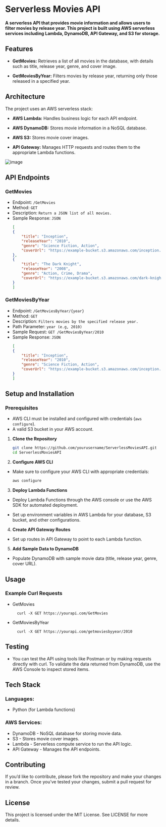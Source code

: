 # Serverless Movies API
**A serverless API that provides movie information and allows users to filter movies by release year. This project is built using AWS serverless services including Lambda, DynamoDB, API Gateway, and S3 for storage.**

## Features
- **GetMovies:** Retrieves a list of all movies in the database, with details such as title, release year, genre, and cover image.

- **GetMoviesByYear:** Filters movies by release year, returning only those released in a specified year.

## Architecture
The project uses an AWS serverless stack:

- **AWS Lambda:** Handles business logic for each API endpoint.

- **AWS DynamoDB:** Stores movie information in a NoSQL database.

- **AWS S3:** Stores movie cover images.

- **API Gateway:** Manages HTTP requests and routes them to the appropriate Lambda functions.

![image](https://github.com/user-attachments/assets/b2e171d7-11dd-4e98-9e41-12e4180b0ccb)


## API Endpoints
### GetMovies
- Endpoint: `/GetMovies`
- Method: `GET`
- Description: `Return a JSON list of all movies.`
- Sample Response:
`JSON`
    ```json
    [
    {
        "title": "Inception",
        "releaseYear": "2010",
        "genre": "Science Fiction, Action",
        "coverUrl": "https://example-bucket.s3.amazonaws.com/inception.jpg"
    },
    {
        "title": "The Dark Knight",
        "releaseYear": "2008",
        "genre": "Action, Crime, Drama",
        "coverUrl": "https://example-bucket.s3.amazonaws.com/dark-knight.jpg"
    }
    ]
### GetMoviesByYear
- Endpoint: `/GetMoviesByYear/{year}`
- Method: `GET`
- Description: `Filters movies by the specified release year.`
- Path Parameter: `year (e.g, 2010)`
- Sample Request: `GET /GetMoviesByYear/2010`
- Sample Response:
  `JSON`
    ```json
    [
    {
        "title": "Inception",
        "releaseYear": "2010",
        "genre": "Science Fiction, Action",
        "coverUrl": "https://example-bucket.s3.amazonaws.com/inception.jpg"
    }
    ]

## Setup and Installation
### Prerequisites
- AWS CLI must be installed and configured with credentials (`aws configure`).
- A valid S3 bucket in your AWS account.
1. **Clone the Repository**
    ```bash
    git clone https://github.com/yourusername/ServerlessMoviesAPI.git
    cd ServerlessMoviesAPI
    
2. **Configure AWS CLI**
- Make sure to configure your AWS CLI with appropriate credentials:
    ```bash
    aws configure


3. **Deploy Lambda Functions**
- Deploy Lambda Functions through the AWS console or use the AWS SDK for automated deployment.
  
- Set up environment variables in AWS Lambda for your database, S3 bucket, and other configurations.

4. **Create API Gateway Routes**
- Set up routes in API Gateway to point to each Lambda function.

5. **Add Sample Data to DynamoDB**
- Populate DynamoDB with sample movie data (title, release year, genre, cover URL).

## Usage
### Example Curl Requests
- GetMovies
      
        curl -X GET https://yourapi.com/GetMovies
- GetMoviesByYear

        curl -X GET https://yourapi.com/getmoviesbyyear/2010

## Testing
- You can test the API using tools like Postman or by making requests directly with curl. To validate the data returned from DynamoDB, use the AWS Console to inspect stored items.

## Tech Stack
### Languages: 
- Python (for Lambda functions)
### AWS Services:
- DynamoDB - NoSQL database for storing movie data.
- S3 - Stores movie cover images.
- Lambda - Serverless compute service to run the API logic.
- API Gateway - Manages the API endpoints.
## Contributing
If you’d like to contribute, please fork the repository and make your changes in a branch. Once you’ve tested your changes, submit a pull request for review.

## License
This project is licensed under the MIT License. See LICENSE for more details.
